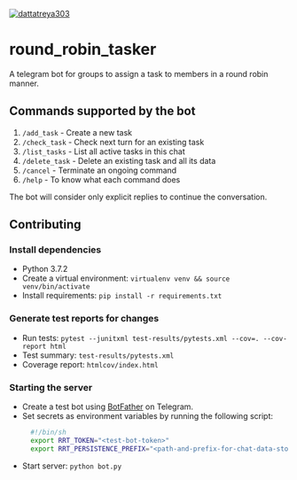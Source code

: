 [![dattatreya303](https://circleci.com/gh/dattatreya303/round_robin_tasker.svg?style=svg)](https://circleci.com/gh/dattatreya303/round_robin_tasker)
# round_robin_tasker
A telegram bot for groups to assign a task to members in a round robin manner.

## Commands supported by the bot
1. `/add_task` - Create a new task
2. `/check_task` - Check next turn for an existing task
3. `/list_tasks` - List all active tasks in this chat
4. `/delete_task` - Delete an existing task and all its data
5. `/cancel` - Terminate an ongoing command
6. `/help` - To know what each command does

The bot will consider only explicit replies to continue the conversation. 

## Contributing

### Install dependencies
- Python 3.7.2
- Create a virtual environment: `virtualenv venv && source venv/bin/activate`
- Install requirements: `pip install -r requirements.txt`

### Generate test reports for changes
- Run tests: `pytest --junitxml test-results/pytests.xml --cov=. --cov-report html`
- Test summary: `test-results/pytests.xml`
- Coverage report: `htmlcov/index.html`

### Starting the server
- Create a test bot using [BotFather](https://t.me/BotFather) on Telegram.
- Set secrets as environment variables by running the following script:
  ```bash
    #!/bin/sh
    export RRT_TOKEN="<test-bot-token>"
    export RRT_PERSISTENCE_PREFIX="<path-and-prefix-for-chat-data-store"
  ```
- Start server: `python bot.py`